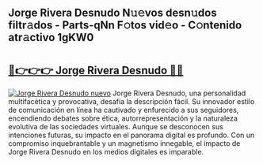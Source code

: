 ## Jorge Rivera Desnudo N𝚞𝚎vos desn𝚞dos filtr𝚊dos - Parts-qNn F𝚘tos vid𝚎o - C𝚘ntenido atr𝚊ctivo 1gKW0

# <h2><a href="http://mbbj44k.tromn.icu/?c=Jorge+Rivera+Desnudo">🔗👉👉👉 Jorge Rivera Desnudo 🔗🔗</a></h2>

[![Jorge Rivera Desnudo nuevo](https://i.imgur.com/pEAQMta.gif)](http://mbbj44k.tromn.icu/?c=Jorge+Rivera+Desnudo)
Jorge Rivera Desnudo, una personalidad multifacética y provocativa, desafía la descripción fácil. Su innovador estilo de comunicación en línea ha cautivado y enfurecido a sus seguidores, encendiendo debates sobre ética, autorrepresentación y la naturaleza evolutiva de las sociedades virtuales. Aunque se desconocen sus intenciones futuras, su impacto en el panorama digital es profundo. Con un compromiso inquebrantable y un magnetismo innegable, el impacto de Jorge Rivera Desnudo en los medios digitales es imparable.
